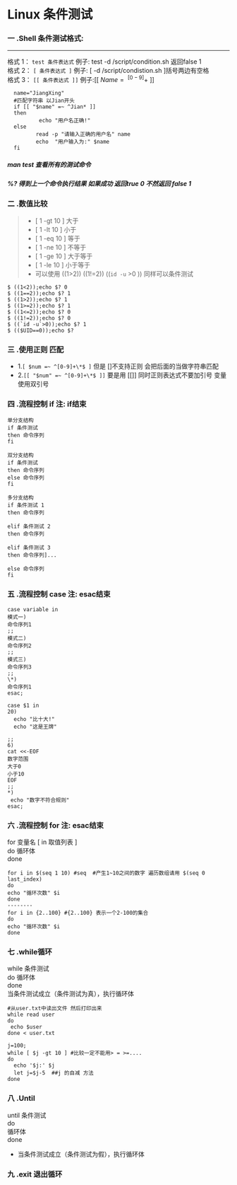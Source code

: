 Linux 条件测试
====
### 一 .Shell 条件测试格式:
---
格式 1： `test 条件表达式`  例子: test -d /script/condition.sh 返回false 1   
格式 2： `[ 条件表达式 ]`   例子: [ -d  /script/condistion.sh ]括号两边有空格   
格式 3： `[[ 条件表达式 ]]` 例子:[[ $Name =~^[0-9]+$ ]]  
``` shell
  name="JiangXing"
  #匹配字符串 以Jian开头
  if [[ "$name" =~ ^Jian* ]]
  then
          echo "用户名正确!"
  else
         read -p "请输入正确的用户名" name
         echo  "用户输入为:" $name
  fi

```
##### man test 查看所有的测试命令
##### %? 得到上一个命令执行结果 如果成功 返回true 0 不然返回 false 1
### 二 .数值比较
> * [ 1 -gt 10 ] 大于 
> * [ 1 -lt 10 ] 小于
> * [ 1 -eq 10 ] 等于 
> * [ 1 -ne 10 ] 不等于 
> * [ 1 -ge 10 ] 大于等于 
> * [ 1 -le 10 ] 小于等于 
> * 可以使用 ((1>2)) ((1!=2)) ((`id -u` >0 )) 同样可以条件测试
```shell
$ ((1<2));echo $? 0 
$ ((1==2));echo $? 1 
$ ((1>2));echo $? 1 
$ ((1>=2));echo $? 1 
$ ((1<=2));echo $? 0 
$ ((1!=2));echo $? 0 
$ ((`id -u`>0));echo $? 1
$ (($UID==0));echo $? 
```
### 三 .使用正则 匹配
* 1.`[ $num =~ ^[0-9]+\*$ ]` 但是 []不支持正则 会把后面的当做字符串匹配
* 2.`[[ "$num" =~ ^[0-9]+\*$ ]]` 要是用 [[]] 同时正则表达式不要加引号 变量使用双引号
### 四 .流程控制 if 注: if结束
``` shell
单分支结构 
if 条件测试 
then 命令序列 
fi 

双分支结构 
if 条件测试 
then 命令序列 
else 命令序列 
fi 
 
多分支结构 
if 条件测试 1 
then 命令序列 
 
elif 条件测试 2 
then 命令序列 
 
elif 条件测试 3  
then 命令序列]... 
 
else 命令序列 
fi 
```
### 五 .流程控制 case 注: esac结束
``` shell
case variable in
模式一)
命令序列1
;;
模式二)
命令序列2
;;
模式三)
命令序列3
;;
\*)
命令序列1
esac;
```
```shell
case $1 in
20)
  echo "比十大!"
  echo "这是王牌"

;;
6)
cat <<-EOF
数字范围
大于0
小于10
EOF
;;
*)
 echo "数字不符合规则"
esac;

```
### 六 .流程控制 for 注: esac结束
for 变量名 [ in 取值列表 ]  
do 循环体  
done  
```shell
for i in $(seq 1 10) #seq  #产生1~10之间的数字 遍历数组请用 $(seq 0 last_index)
do
echo "循环次数" $i
done
--------
for i in {2..100} #{2..100} 表示一个2-100的集合
do 
echo "循环次数" $i
done
```
### 七 .while循环
while 条件测试  
do 循环体  
done  
当条件测试成立（条件测试为真），执行循环体  
```shell
#从user.txt中读出文件 然后打印出来
while read user
do
 echo $user
done < user.txt

j=100;
while [ $j -gt 10 ] #比较一定不能用> = >=....
do
  echo '$j:' $j
  let j=$j-5  ##j 的自减 方法
done

```
### 八 .Until
until 条件测试  
do  
循环体  
done   
* 当条件测试成立（条件测试为假），执行循环体 
### 九 .exit  退出循环
